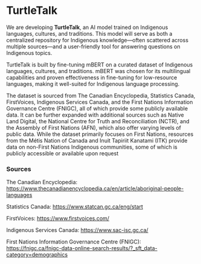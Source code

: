 # TurtleTalk


We are developing **TurtleTalk**, an AI model trained on Indigenous languages, cultures, and traditions. This model will serve as both a centralized repository for Indigenous knowledge—often scattered across multiple sources—and a user-friendly tool for answering questions on Indigenous topics.

TurtleTalk is built by fine-tuning mBERT on a curated dataset of Indigenous languages, cultures, and traditions. mBERT was chosen for its multilingual capabilities and proven effectiveness in fine-tuning for low-resource languages, making it well-suited for Indigenous language processing.

The dataset is sourced from The Canadian Encyclopedia, Statistics Canada, FirstVoices, Indigenous Services Canada, and the First Nations Information Governance Centre (FNIGC), all of which provide some publicly available data. It can be further expanded with additional sources such as Native Land Digital, the National Centre for Truth and Reconciliation (NCTR), and the Assembly of First Nations (AFN), which also offer varying levels of public data. While the dataset primarily focuses on First Nations, resources from the Métis Nation of Canada and Inuit Tapiriit Kanatami (ITK) provide data on non-First Nations Indigenous communities, some of which is publicly accessible or available upon request

### Sources
The Canadian Encyclopedia: https://www.thecanadianencyclopedia.ca/en/article/aboriginal-people-languages 

Statistics Canada: https://www.statcan.gc.ca/eng/start

FirstVoices: https://www.firstvoices.com/

Indigenous Services Canada: https://www.sac-isc.gc.ca/

First Nations Information Governance Centre (FNIGC): https://fnigc.ca/fnigc-data-online-search-results/?_sft_data-category=demographics